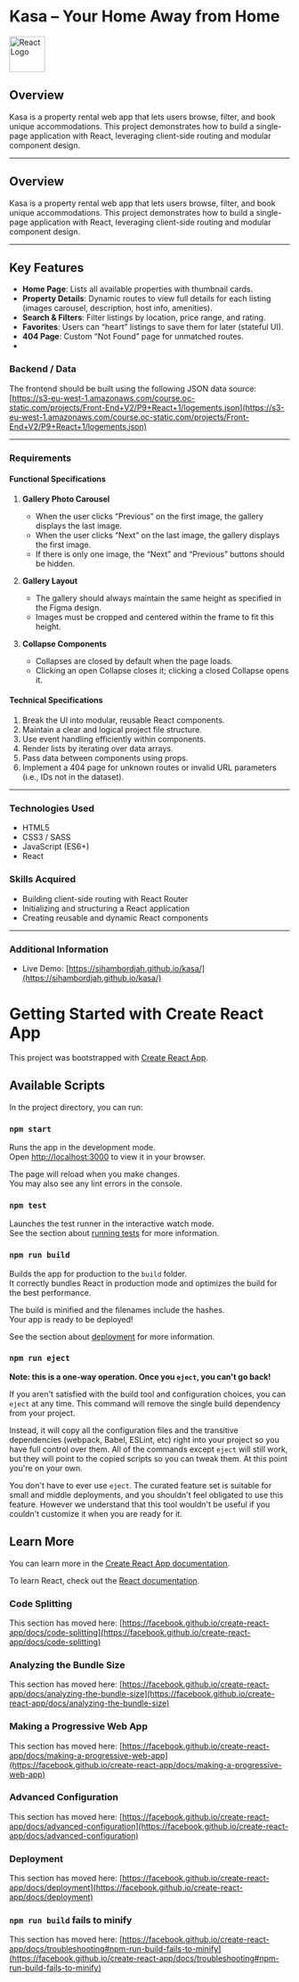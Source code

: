 
# Kasa – Your Home Away from Home

<img src="https://upload.wikimedia.org/wikipedia/commons/a/a7/React-icon.svg" width="64" alt="React Logo" />


## Overview

Kasa is a property rental web app that lets users browse, filter, and book unique accommodations. This project demonstrates how to build a single-page application with React, leveraging client-side routing and modular component design.

---

## Overview

Kasa is a property rental web app that lets users browse, filter, and book unique accommodations. This project demonstrates how to build a single-page application with React, leveraging client-side routing and modular component design.

---

##  Key Features

- **Home Page**: Lists all available properties with thumbnail cards.
- **Property Details**: Dynamic routes to view full details for each listing (images carousel, description, host info, amenities).
- **Search & Filters**: Filter listings by location, price range, and rating.
- **Favorites**: Users can “heart” listings to save them for later (stateful UI).
- **404 Page**: Custom “Not Found” page for unmatched routes.
- 
### Backend / Data  
The frontend should be built using the following JSON data source:  
[https://s3-eu-west-1.amazonaws.com/course.oc-static.com/projects/Front-End+V2/P9+React+1/logements.json](https://s3-eu-west-1.amazonaws.com/course.oc-static.com/projects/Front-End+V2/P9+React+1/logements.json)

---

### Requirements

#### Functional Specifications

1. **Gallery Photo Carousel**  
   - When the user clicks “Previous” on the first image, the gallery displays the last image.  
   - When the user clicks “Next” on the last image, the gallery displays the first image.  
   - If there is only one image, the “Next” and “Previous” buttons should be hidden.

2. **Gallery Layout**  
   - The gallery should always maintain the same height as specified in the Figma design.  
   - Images must be cropped and centered within the frame to fit this height.

3. **Collapse Components**  
   - Collapses are closed by default when the page loads.  
   - Clicking an open Collapse closes it; clicking a closed Collapse opens it.

#### Technical Specifications

1. Break the UI into modular, reusable React components.  
2. Maintain a clear and logical project file structure.  
3. Use event handling efficiently within components.  
4. Render lists by iterating over data arrays.  
5. Pass data between components using props.  
6. Implement a 404 page for unknown routes or invalid URL parameters (i.e., IDs not in the dataset).

---

### Technologies Used

- HTML5  
- CSS3 / SASS  
- JavaScript (ES6+)  
- React  

### Skills Acquired

- Building client-side routing with React Router  
- Initializing and structuring a React application  
- Creating reusable and dynamic React components  

---

### Additional Information

- Live Demo: [https://sihambordjah.github.io/kasa/](https://sihambordjah.github.io/kasa/)


# Getting Started with Create React App

This project was bootstrapped with [Create React App](https://github.com/facebook/create-react-app).

## Available Scripts

In the project directory, you can run:

### `npm start`

Runs the app in the development mode.\
Open [http://localhost:3000](http://localhost:3000) to view it in your browser.

The page will reload when you make changes.\
You may also see any lint errors in the console.

### `npm test`

Launches the test runner in the interactive watch mode.\
See the section about [running tests](https://facebook.github.io/create-react-app/docs/running-tests) for more information.

### `npm run build`

Builds the app for production to the `build` folder.\
It correctly bundles React in production mode and optimizes the build for the best performance.

The build is minified and the filenames include the hashes.\
Your app is ready to be deployed!

See the section about [deployment](https://facebook.github.io/create-react-app/docs/deployment) for more information.

### `npm run eject`

**Note: this is a one-way operation. Once you `eject`, you can't go back!**

If you aren't satisfied with the build tool and configuration choices, you can `eject` at any time. This command will remove the single build dependency from your project.

Instead, it will copy all the configuration files and the transitive dependencies (webpack, Babel, ESLint, etc) right into your project so you have full control over them. All of the commands except `eject` will still work, but they will point to the copied scripts so you can tweak them. At this point you're on your own.

You don't have to ever use `eject`. The curated feature set is suitable for small and middle deployments, and you shouldn't feel obligated to use this feature. However we understand that this tool wouldn't be useful if you couldn't customize it when you are ready for it.

## Learn More

You can learn more in the [Create React App documentation](https://facebook.github.io/create-react-app/docs/getting-started).

To learn React, check out the [React documentation](https://reactjs.org/).

### Code Splitting

This section has moved here: [https://facebook.github.io/create-react-app/docs/code-splitting](https://facebook.github.io/create-react-app/docs/code-splitting)

### Analyzing the Bundle Size

This section has moved here: [https://facebook.github.io/create-react-app/docs/analyzing-the-bundle-size](https://facebook.github.io/create-react-app/docs/analyzing-the-bundle-size)

### Making a Progressive Web App

This section has moved here: [https://facebook.github.io/create-react-app/docs/making-a-progressive-web-app](https://facebook.github.io/create-react-app/docs/making-a-progressive-web-app)

### Advanced Configuration

This section has moved here: [https://facebook.github.io/create-react-app/docs/advanced-configuration](https://facebook.github.io/create-react-app/docs/advanced-configuration)

### Deployment

This section has moved here: [https://facebook.github.io/create-react-app/docs/deployment](https://facebook.github.io/create-react-app/docs/deployment)

### `npm run build` fails to minify

This section has moved here: [https://facebook.github.io/create-react-app/docs/troubleshooting#npm-run-build-fails-to-minify](https://facebook.github.io/create-react-app/docs/troubleshooting#npm-run-build-fails-to-minify)
